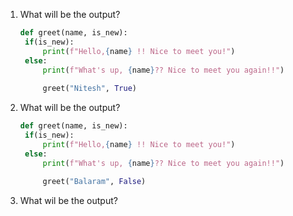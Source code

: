 1. What will be the output?
   ```python
   def greet(name, is_new):
    if(is_new):
        print(f"Hello,{name} !! Nice to meet you!")
    else:
        print(f"What's up, {name}?? Nice to meet you again!!")
        
        greet("Nitesh", True)
   ```
1. What will be the output?
   ```python
   def greet(name, is_new):
    if(is_new):
        print(f"Hello,{name} !! Nice to meet you!")
    else:
        print(f"What's up, {name}?? Nice to meet you again!!")
        
        greet("Balaram", False)
   ```
1. What wil be the output?
   ```python
   
   ```
